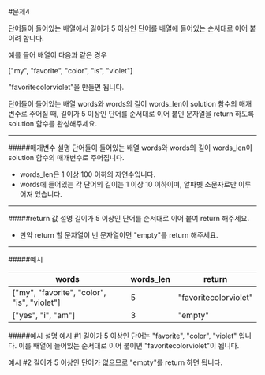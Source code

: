#문제4

단어들이 들어있는 배열에서 길이가 5 이상인 단어를 배열에 들어있는 순서대로 이어 붙이려 합니다.

예를 들어 배열이 다음과 같은 경우

["my", "favorite", "color", "is", "violet"]

"favoritecolorviolet"을 만들면 됩니다.

단어들이 들어있는 배열 words와 words의 길이 words_len이 solution 함수의 매개변수로 주어질 때, 길이가 5 이상인 단어를 순서대로 이어 붙인 문자열을 return 하도록 solution 함수를 완성해주세요.

---
#####매개변수 설명
단어들이 들어있는 배열 words와 words의 길이 words_len이 solution 함수의 매개변수로 주어집니다.

* words_len은 1 이상 100 이하의 자연수입니다.
* words에 들어있는 각 단어의 길이는 1 이상 10 이하이며, 알파벳 소문자로만 이루어져 있습니다.

---
#####return 값 설명
길이가 5 이상인 단어를 순서대로 이어 붙여 return 해주세요.
* 만약 return 할 문자열이 빈 문자열이면 "empty"를 return 해주세요.

---
#####예시

| words                                       | words_len | return                |
|---------------------------------------------|-----------|-----------------------|
| ["my", "favorite", "color", "is", "violet"] | 5         | "favoritecolorviolet" |
| ["yes", "i", "am"]                          | 3         | "empty"               |

#####예시 설명
예시 #1
길이가 5 이상인 단어는 "favorite", "color", "violet" 입니다. 이를 배열에 들어있는 순서대로 이어 붙이면 "favoritecolorviolet"이 됩니다.

예시 #2
길이가 5 이상인 단어가 없으므로 "empty"를 return 하면 됩니다.
